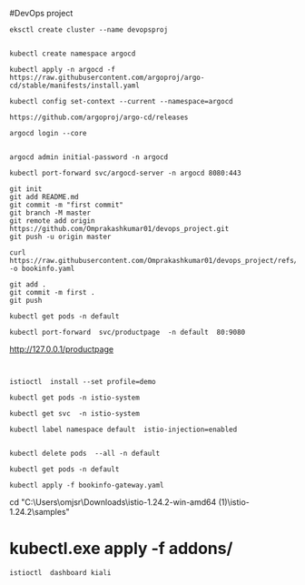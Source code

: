 #DevOps project


```
eksctl create cluster --name devopsproj
```
```

```
```
kubectl create namespace argocd
```
```
kubectl apply -n argocd -f https://raw.githubusercontent.com/argoproj/argo-cd/stable/manifests/install.yaml
```
```
kubectl config set-context --current --namespace=argocd
```
```
https://github.com/argoproj/argo-cd/releases
```
```
argocd login --core
```
```

argocd admin initial-password -n argocd
```

```
kubectl port-forward svc/argocd-server -n argocd 8080:443
```


```
git init
git add README.md
git commit -m "first commit"
git branch -M master
git remote add origin https://github.com/Omprakashkumar01/devops_project.git
git push -u origin master
```
```
curl https://raw.githubusercontent.com/Omprakashkumar01/devops_project/refs/heads/main/bookinfo.yaml  -o bookinfo.yaml
```

```
git add .
git commit -m first .
git push
```
```
kubectl get pods -n default
```
```
kubectl port-forward  svc/productpage  -n default  80:9080
```

http://127.0.0.1/productpage



```


istioctl  install --set profile=demo
```
```
kubectl get pods -n istio-system
```
```
kubectl get svc  -n istio-system
```
```
kubectl label namespace default  istio-injection=enabled
```
```

kubectl delete pods  --all -n default
```
```
kubectl get pods -n default
```
```
kubectl apply -f bookinfo-gateway.yaml
```




cd "C:\Users\omjsr\Downloads\istio-1.24.2-win-amd64 (1)\istio-1.24.2\samples"
# kubectl.exe  apply -f addons/
```
istioctl  dashboard kiali
```














